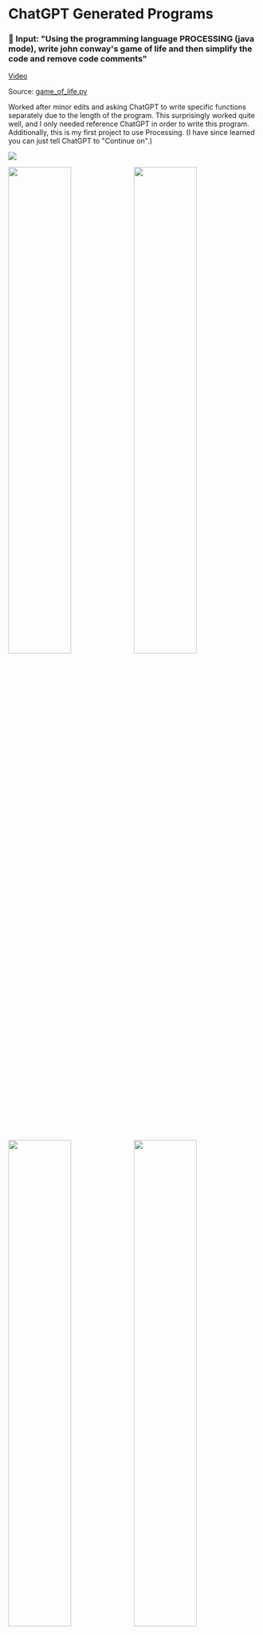 # ChatGPT Generated Programs


### 🤖️ Input: "Using the programming language PROCESSING (java mode), write john conway's game of life and then simplify the code and remove code comments"

[Video](https://v.usetapes.com/h4XFbxRH9F)

Source: [game_of_life.py](https://github.com/kennycason/chatgpt/blob/main/game_of_life.pde)


Worked after minor edits and asking ChatGPT to write specific functions separately due to the length of the program. 
This surprisingly worked quite well, and I only needed reference ChatGPT in order to write this program. 
Additionally, this is my first project to use Processing. (I have since learned you can just tell ChatGPT to "Continue on".)

<img src="https://github.com/kennycason/chatgpt/blob/main/output/game_of_life_running.png?raw=true" />

<img src="https://github.com/kennycason/chatgpt/blob/main/output/game_of_life01.png?raw=true" width="50%"/><img src="https://github.com/kennycason/chatgpt/blob/main/output/game_of_life02.png?raw=true" width="50%"/><img src="https://github.com/kennycason/chatgpt/blob/main/output/game_of_life03.png?raw=true" width="50%"/><img src="https://github.com/kennycason/chatgpt/blob/main/output/game_of_life04.png?raw=true" width="50%"/>



### 🤖️ Input: "Using python programming language write a mandelbrot zoom program in pygame"

Source: [mandelbrot_zoom.py](https://github.com/kennycason/chatgpt/blob/main/mandelbrot_zoom.py)

I was again happily surprised that the code both compiled and ran. The only issue I encountered was that the Mandelbrot Zoom was being re-rendered every game loop instead of only when there were changes to its zoom & position. This was an easy update, and below are some example GIFs that I compiled from some output screenshots. I'm pretty confident that I could have just asked ChatGPT to make such improvements, and even handle the image output, but I was hitting rate-limit issues with the API.

<img src="https://github.com/kennycason/chatgpt/blob/main/output/mandelbrot_zoom1.gif?raw=true" width="33%" /><img src="https://github.com/kennycason/chatgpt/blob/main/output/mandelbrot_zoom2.gif?raw=true" width="33%" /><img src="https://github.com/kennycason/chatgpt/blob/main/output/mandelbrot_zoom3.gif?raw=true" width="33%" />



### 🤖️ Input: "Using the programming language PROCESSING, write a program to draw a psychedelic fractal zoom"

Source: [pyschedelic_fractal.pde](https://github.com/kennycason/chatgpt/blob/main/psychedelic_fractal.pde)

[Video](https://v.usetapes.com/tN8SdeBlYD)

Output: 
> Here is a simple implementation of a psychedelic fractal zoom in the programming language Processing:
> This code generates a psychedelic fractal zoom by drawing a series of lines with random colors at each iteration. The zoom level is gradually increased over time, resulting in a constantly changing and mesmerizing visual effect.

Worked after moving `size(500, 500);` into the `setup()` function.

<img src="https://github.com/kennycason/chatgpt/blob/main/output/psychedelic_fractal02.png?raw=true" width="33%"/><img src="https://github.com/kennycason/chatgpt/blob/main/output/psychedelic_fractal03.png?raw=true" width="33%"/><img src="https://github.com/kennycason/chatgpt/blob/main/output/psychedelic_fractal04.png?raw=true" width="33%"/>



### 🤖️ Input: "Write python code to control dc motor with L298N Motor Driver Controller with reverse and forward"

Source: [dc_motor_with_l298n.py](https://github.com/kennycason/chatgpt/blob/main/dc_motor_with_l298n.py)

I was quite surprised as to the breadth of ChatGPT with this one. 
It was able to generate a working Python code to control two DC motors via the L298N Motor Driver Controller with reverse and forward.
The generated code had a minor bug that prevented reverse from working, otherwise it worked out-of-the-box. 
I tested it on a robotic tank I have been working on.



### 🤖️ Input: "Write a simple neural network in python and then remove code comments"

Source: [neural_network.py](https://github.com/kennycason/chatgpt/blob/main/neural_network.py)

Code worked as-is. 

Target Vector: `[0, 1, 1, 0]`
Output:
```bash
[[0.03896381]
 [0.95923365]
 [0.96770453]
 [0.04000064]]
```



### 🤖️ Input: "Using the python programming language that please write a program for visually pleasing infinite psychedelic pattern."

I was indeed pleased with the result!

Source: [visually_pleasing_infinite_pattern.py](https://github.com/kennycason/chatgpt/blob/main/visually_pleasing_infinite_pattern.py)

[Video](https://v.usetapes.com/lhoOLUoir8)

<img src="https://github.com/kennycason/chatgpt/blob/main/output/visually_pleasing_infinite_pyschedelic_pattern.png?raw=true" />


### 🤖️ Input:  "Write python code to read camera data via picamera2 and detect faces with opencv."

Source: [opencv_face_detection.py](https://github.com/kennycason/chatgpt/blob/main/opencv_face_detection.py)

### 🤖️ Input: "Write python code for blackjack game"

File: [blackjack.py](https://github.com/kennycason/chatgpt/blob/main/blackjack.py)

I finished the final lines of code myself due to ChatGPT output buffer max length.

```shell
Your hand:
10 of Hearts
3 of Spades
Dealer's hand:
10 of Diamonds
Your hand:
10 of Hearts
3 of Spades
10 of Clubs
You busted! Dealer wins.
```
```shell
Your hand:
5 of Spades
1 of Diamonds
Dealer's hand:
10 of Clubs
Your hand:
5 of Spades
1 of Diamonds
2 of Spades
Your hand:
5 of Spades
1 of Diamonds
2 of Spades
1 of Hearts
Your hand:
5 of Spades
1 of Diamonds
2 of Spades
1 of Hearts
10 of Clubs
You win!
```

Source: [blackjack2.py](https://github.com/kennycason/chatgpt/blob/main/blackjack2.py)

Worked as-is

```shell
Your hand:
7 of Hearts
10 of Clubs
Dealer's hand:
2 of Clubs
Dealer's hand:
2 of Clubs
7 of Spades
10 of Hearts
You Lose!
```



### 🤖️ Input: "Using the Python programming language write code to generate pokemon like techno music"

While not particularly Pokémon like, I was surprised this program worked. I only needed to download a few WAV files.

Source: [pokemon_like_techno.py](https://github.com/kennycason/chatgpt/blob/main/pokemon_like_techno.py)



### 🤖️ Input: "Using the python programming language and pygame library and only geometry shapes, write a simple bomberman game**"

The generated code had a couple issues such as `bomberman_x` and `bomberman_y` being undefined, and the player + background colors were the same.
I was still impressed that I was able to get nearly working `PyGame` starter program with working Joystick controls. 

Source: [bomberman.py](https://github.com/kennycason/chatgpt/blob/main/bomberman.py)

<img src="https://github.com/kennycason/chatgpt/blob/main/output/bomberman_pygame.png?raw=true" width="50%"/>



### 🤖️ Input: "Using the programming language PROCESSING (java mode), write a program to draw a psychedelic pattern"

Source: [pyschedelic_pattern.pde](https://github.com/kennycason/chatgpt/blob/main/pyschedelic_pattern.pde)

Worked after minor editing.

<img src="https://github.com/kennycason/chatgpt/blob/main/output/psychedelic_pattern01.png?raw=true" width="33%"/><img src="https://github.com/kennycason/chatgpt/blob/main/output/psychedelic_pattern03.png?raw=true" width="33%"/>


### 🤖️ Short Stories

[Hell](https://github.com/kennycason/chatgpt/blob/main/short_story_hell.txt) - "Write short story about reality hell and god that will give me an existential crisis"

[Transcension](https://github.com/kennycason/chatgpt/blob/main/short_story_transcension.txt) - "Write a short story about transcension and the full realization of absolute infinity"

